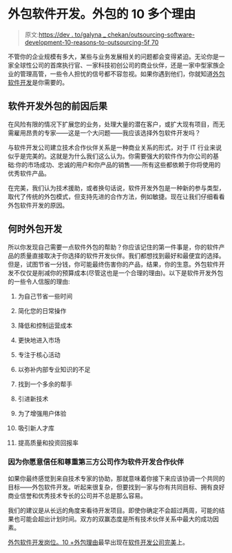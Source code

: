 # 外包软件开发。外包的 10 多个理由

> 原文:[https://dev . to/galyna _ chekan/outsourcing-software-development-10-reasons-to-outsourcing-5f 70](https://dev.to/galyna_chekan/outsourcing-software-development-10--reasons-to-outsource-5f70)

不管你的企业规模有多大，某些与业务发展相关的问题都会变得紧迫。无论你是一家全球性公司的首席执行官、一家科技初创公司的商业伙伴，还是一家中型家族企业的管理高管，一些令人担忧的信号都不容忽视。如果你遇到他们，你就知道[外包软件开发](https://perfectial.com/blog/outsourcing-software-development-reasons/)是你需要的。

## [](#ins-and-outs-of-software-development-outsourcing)软件开发外包的前因后果

在风险有限的情况下扩展您的业务，处理大量的潜在客户，或扩大现有项目，而无需雇用昂贵的专家——这是一个大问题——我应该选择外包软件开发吗？

与软件开发公司建立技术合作伙伴关系是一种商业关系的形式，对于 IT 行业来说似乎是完美的。这就是为什么我们这么认为。你需要强大的软件作为你公司的基础:你的市场成功、忠诚的用户和你产品的销售——所有这些都依赖于你将使用的优秀软件产品。

在完美，我们认为技术援助，或者换句话说，软件开发外包是一种新的参与类型，取代了传统的外包模式，但支持先进的合作方法，例如敏捷。现在让我们仔细看看外包软件开发的原因。

## [](#when-to-outsource-development)何时外包开发

所以你发现自己需要一点软件外包的帮助？你应该记住的第一件事是，你的软件产品的质量直接取决于你选择的软件开发伙伴。我们都想找到最好和最便宜的选择。但是，试图节省一分钱，你可能最终伤害你的产品，结果，你的生意。外包软件开发不仅仅是削减你的预算成本(尽管这也是一个合理的理由)。以下是软件开发外包的一些令人信服的理由:

1.  为自己节省一些时间

2.  简化您的日常操作

3.  降低和控制运营成本

4.  更快地进入市场

5.  专注于核心活动

6.  以弥补内部专业知识的不足

7.  找到一个多余的帮手

8.  引进新技术

9.  为了增强用户体验

10.  吸引新人才库

11.  提高质量和投资回报率

### [](#because-you-are-ready-to-trust-and-respect-3rd-party-company-as-a-software-development-partner)因为你愿意信任和尊重第三方公司作为软件开发合作伙伴

如果你最终感觉到来自技术专家的协助，那就意味着你接下来应该协调一个共同的目标——外包软件开发。听起来很复杂，但要找到一家与你有共同目标、拥有良好商业信誉和优秀技术专长的公司并不总是那么容易。

我们的建议是从长远的角度来看待开发项目。即使你确定不会超过两周，可能的结果也可能会超出计划时间。双方的双赢态度是所有技术伙伴关系中最大的成功因素。

[外包软件开发岗位。10 +外包理由](https://perfectial.com/blog/outsourcing-software-development-reasons/)最早出现在[软件开发公司完美](https://perfectial.com)上。
